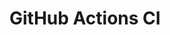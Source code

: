 # GitHub Actions CI


































































































































































































































































































































































































































































































































































































































































































































































































































































































































































































































































































































































































































































































































































































































































































































































































































































































































































































































































































































































































































































































































































































































































































































































































































































































































































































































































































































